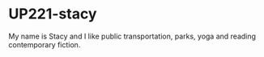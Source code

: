 # UP221-stacy
My name is Stacy and I like public transportation, parks, yoga and reading contemporary fiction.
